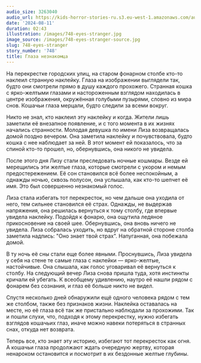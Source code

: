 ```yaml
---
audio_size: 3263040
audio_url: https://kids-horror-stories-ru.s3.eu-west-1.amazonaws.com/audio/748-eyes-stranger.mp3
date: '2024-08-11'
duration: 02:43
illustration: /images/748-eyes-stranger.jpg
image_source: /images/748-eyes-stranger-source.jpg
slug: 748-eyes-stranger
story_number: '748'
title: Глаза незнакомца
---
```


На перекрестке городских улиц, на старом фонарном столбе кто-то наклеил странную наклейку. Глаза на изображении выглядели так, будто они смотрели прямо в душу каждого прохожего. Странная кошка с ярко-желтыми глазами и настороженным взглядом находилась в центре изображения, окружённая голубыми пузырями, словно из мира снов. Кошачьи глаза мерцали, будто следили за всеми вокруг.

Никто не знал, кто наклеил эту наклейку и когда. Жители лишь заметили её внезапное появление, и с того момента в их жизнях начались странности. Молодая девушка по имени Лиза возвращалась домой поздно вечером. Она заметила наклейку и почувствовала, будто кошка с нее наблюдает за ней. В этот момент ей показалось, что за спиной кто-то прошел, но, обернувшись, она никого не увидела.

После этого дня Лизу стали преследовать ночные кошмары. Везде ей мерещились эти желтые глаза, которые смотрели с укором и немым предостережением. Её сон становился всё более неспокойным, а однажды ночью, сквозь полусон, она услышала, как кто-то шепчет её имя. Это был совершенно незнакомый голос.

Лиза стала избегать тот перекресток, но чем дальше она уходила от него, тем сильнее становился её страх. Однажды, не выдержав напряжения, она решилась вернуться к тому столбу, где впервые увидела наклейку. Подойдя к фонарю, она ощутила ледяное прикосновение на своей шее. Обернувшись, она вновь ничего не увидела. Лиза собралась уходить, но вдруг на обратной стороне столба заметила надпись: "Оно знает твой страх". Напуганная, она побежала домой.

В ту ночь её сны стали еще более явными. Проснувшись, Лиза увидела у себя на стене те самые глаза с наклейки — ярко-желтые, настойчивые. Она слышала, как голос уговаривал её вернуться к столбу. На следующий вечер Лиза снова пришла туда, хотя инстинкты кричали ей убегать. К всеобщему удивлению, наутро её нашли рядом с фонарем без сознания, и глаз её больше никто не видел.

Спустя несколько дней обнаружили ещё одного человека рядом с тем же столбом, также без признаков жизни. Наклейка оставалась на месте, но её глаза всё так же пристально наблюдали за прохожими. Так и пошли слухи, что, подходя к этому перекрестку, нужно избегать взглядов кошачьих глаз, иначе можно навеки потеряться в странных снах, откуда нет возврата.

Теперь все, кто знает эту историю, избегают тот перекресток как огня. А кошачьи глаза продолжают ждать очередную жертву, которая ненароком остановится и посмотрит в их бездонные желтые глубины.